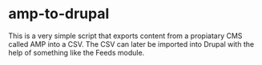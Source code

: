 # amp-to-drupal
This is a very simple script that exports content from a propiatary CMS called AMP into a CSV. The CSV can later be imported into Drupal with the help of something like the Feeds module.
